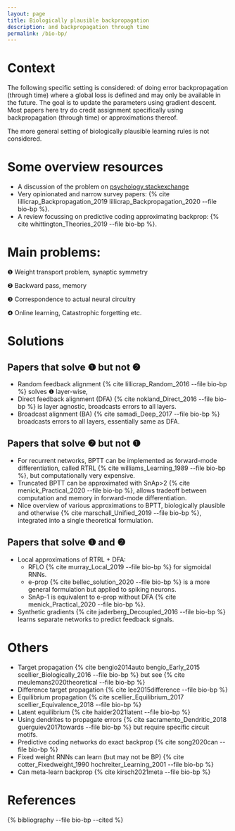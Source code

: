 ```yaml
---
layout: page
title: Biologically plausible backpropagation
description: and backpropagation through time
permalink: /bio-bp/
---
```


<!--
INSTRUCTIONS TO ADD REFERENCES:
Add references to `bio-bp.bib` file in the root directory in bibtex format and cite here using `{% cite refkey --file bio-bp %}`
-->

# Context

The following specific setting is considered:
of doing error backpropagation (through time) where a global loss is defined and may only be available in the future.
The goal is to update the parameters using gradient descent.
Most papers here try do credit assignment specifically using backpropagation (through time) or approximations thereof.

The more general setting of biologically plausible learning rules is not considered.

# Some overview resources
- A discussion of the problem on [psychology.stackexchange](https://psychology.stackexchange.com/questions/16269/is-back-prop-biologically-plausible)
- Very opinionated and narrow survey papers: {% cite lillicrap_Backpropagation_2019 lillicrap_Backpropagation_2020  --file bio-bp %}.
- A review focussing on predictive coding approximating backprop: {% cite whittington_Theories_2019 --file bio-bp %}.

# Main problems:

❶ Weight transport problem, synaptic symmetry

❷ Backward pass, memory

❸ Correspondence to actual neural circuitry

❹ Online learning, Catastrophic forgetting etc.

# Solutions

## Papers that solve ❶ but not ❷
- Random feedback alignment {% cite lillicrap_Random_2016 --file bio-bp %} solves ❶ layer-wise, 
- Direct feedback alignment (DFA) {% cite nokland_Direct_2016 --file bio-bp %} is layer agnostic, broadcasts errors to all layers.
- Broadcast alignment (BA) {% cite samadi_Deep_2017 --file bio-bp %} broadcasts errors to all layers, essentially same as DFA.

## Papers that solve ❷ but not ❶
- For recurrent networks, BPTT can be implemented as forward-mode differentiation, called RTRL {% cite williams_Learning_1989 --file bio-bp %}, but computationally very expensive.
- Truncated BPTT can be approximated with SnAp>2 {% cite menick_Practical_2020 --file bio-bp %}, allows tradeoff between computation and memory in forward-mode differentiation.
- Nice overview of various approximations to BPTT, biologically plausible and otherwise {% cite marschall_Unified_2019 --file bio-bp %}, integrated into a single theoretical formulation.

## Papers that solve ❶ and ❷
- Local approximations of RTRL + DFA: 
    - RFLO  {% cite murray_Local_2019 --file bio-bp %} for sigmoidal RNNs.
    - e-prop  {% cite bellec_solution_2020 --file bio-bp %} is a more general formulation but applied to spiking neurons.
    - SnAp-1 is equivalent to e-prop without DFA {% cite menick_Practical_2020 --file bio-bp %}.
- Synthetic gradients {% cite jaderberg_Decoupled_2016 --file bio-bp %} learns separate networks to predict feedback signals.

# Others
- Target propagation {% cite bengio2014auto bengio_Early_2015 scellier_Biologically_2016 --file bio-bp %} but see {% cite meulemans2020theoretical --file bio-bp %}
- Difference target propagation {% cite lee2015difference --file bio-bp %}
- Equilibrium propagation {% cite scellier_Equilibrium_2017 scellier_Equivalence_2018 --file bio-bp %}
- Latent equilibrium {% cite haider2021latent --file bio-bp %}
- Using dendrites to propagate errors {% cite sacramento_Dendritic_2018 guerguiev2017towards --file bio-bp %} but require specific circuit motifs.
- Predictive coding networks do exact backprop {% cite song2020can --file bio-bp %}
- Fixed weight RNNs can learn (but may not be BP)  {% cite cotter_Fixedweight_1990 hochreiter_Learning_2001 --file bio-bp %}
- Can meta-learn backprop {% cite kirsch2021meta --file bio-bp %}

# References

{% bibliography --file bio-bp --cited %}
